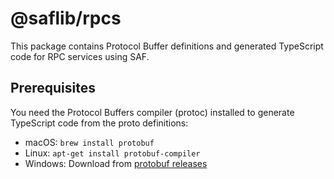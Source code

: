 # @saflib/rpcs

This package contains Protocol Buffer definitions and generated TypeScript code for RPC services using SAF.

## Prerequisites

You need the Protocol Buffers compiler (protoc) installed to generate TypeScript code from the proto definitions:

- macOS: `brew install protobuf`
- Linux: `apt-get install protobuf-compiler`
- Windows: Download from [protobuf releases](https://github.com/protocolbuffers/protobuf/releases)
